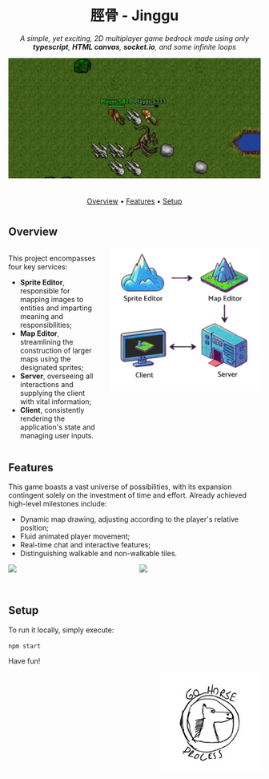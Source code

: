<div align="center">

# 脛骨 - Jinggu

_A simple, yet exciting, 2D multiplayer game bedrock made using only **typescript**, **HTML canvas**, **socket.io**, and some infinite loops_

<img src="docs/dancing-wide.gif" style="margin-bottom: 20px"/>

[Overview](#overview) •
[Features](#features) •
[Setup](#setup)

</div>

<div style="margin-top: 40px" />

## <a name="overview"></a> Overview

<div style="display: flex">
<div style="flex: 1; padding-right: 20px;">

This project encompasses four key services:

- **Sprite Editor**, responsible for mapping images to entities and imparting meaning and responsibilities;
- **Map Editor**, streamlining the construction of larger maps using the designated sprites;
- **Server**, overseeing all interactions and supplying the client with vital information;
- **Client**, consistently rendering the application's state and managing user inputs.

</div>
<div style="">
<img src="docs/flow.png" width="300px" style="margin-bottom: 20px;" />
</div>
</div>

## <a name="features"></a> Features

This game boasts a vast universe of possibilities, with its expansion contingent solely on the investment of time and effort. Already achieved high-level milestones include:

- Dynamic map drawing, adjusting according to the player's relative position;
- Fluid animated player movement;
- Real-time chat and interactive features;
- Distinguishing walkable and non-walkable tiles.

<div style="display: flex">

<div style="flex: 1; padding-right: 20px;">
<img src="docs/hi.gif" style="margin-bottom: 20px"/>
</div>

<div style="flex: 1;">
<img src="docs/walking.gif" style="margin-bottom: 20px"/>
</div>

</div>

<div style="margin-top: 40px" />

## <a name="setup"></a> Setup

To run it locally, simply execute:

`npm start`

Have fun!

<div style="display: flex; justify-content: flex-end">

<img src="docs/gohorse.png" width="200px"/>

</div>
